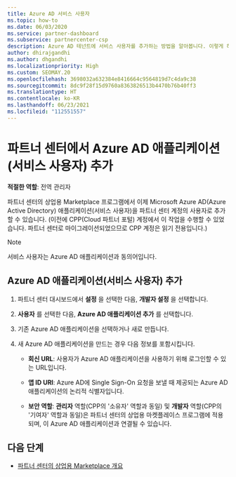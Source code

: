```yaml
---
title: Azure AD 서비스 사용자
ms.topic: how-to
ms.date: 06/03/2020
ms.service: partner-dashboard
ms.subservice: partnercenter-csp
description: Azure AD 테넌트에 서비스 사용자를 추가하는 방법을 알아봅니다. 이렇게 하면 파트너 센터에서 Azure AD 애플리케이션(서비스 사용자)을 추가하는 것을 의미합니다.
author: dhirajgandhi
ms.author: dhgandhi
ms.localizationpriority: High
ms.custom: SEOMAY.20
ms.openlocfilehash: 3698032a632384e8416664c9564819d7c4da9c38
ms.sourcegitcommit: 8dc9f28f15d9760a8363826513b4470b76b40ff3
ms.translationtype: HT
ms.contentlocale: ko-KR
ms.lasthandoff: 06/23/2021
ms.locfileid: "112551557"
---
```

# <a name="add-an-azure-ad-application-service-principal-in-partner-center"></a>파트너 센터에서 Azure AD 애플리케이션(서비스 사용자) 추가

**적절한 역할**: 전역 관리자

파트너 센터의 상업용 Marketplace 프로그램에서 이제 Microsoft Azure AD(Azure Active Directory) 애플리케이션(서비스 사용자)을 파트너 센터 계정의 사용자로 추가할 수 있습니다. (이전에 CPP(Cloud 파트너 포털) 계정에서 이 작업을 수행할 수 있었습니다. 파트너 센터로 마이그레이션되었으므로 CPP 계정은 읽기 전용입니다.)
 
>[!Note] 
>서비스 사용자는 Azure AD 애플리케이션과 동의어입니다.

## <a name="add-an-azure-ad-application-service-principal"></a>Azure AD 애플리케이션(서비스 사용자) 추가

1. 파트너 센터 대시보드에서 **설정** 을 선택한 다음, **개발자 설정** 을 선택합니다.

2. **사용자** 를 선택한 다음, **Azure AD 애플리케이션 추가** 를 선택합니다.

3. 기존 Azure AD 애플리케이션을 선택하거나 새로 만듭니다.

4. 새 Azure AD 애플리케이션을 만드는 경우 다음 정보를 포함시킵니다.  

   - **회신 URL**: 사용자가 Azure AD 애플리케이션을 사용하기 위해 로그인할 수 있는 URL입니다.

   - **앱 ID URI**: Azure AD에 Single Sign-On 요청을 보낼 때 제공되는 Azure AD 애플리케이션의 논리적 식별자입니다.

   - **보안 역할**: **관리자** 역할(CPP의 '소유자' 역할과 동일) 및 **개발자** 역할(CPP의 '기여자' 역할과 동일)은 파트너 센터의 상업용 마켓플레이스 프로그램에 적용되며, 이 Azure AD 애플리케이션과 연결될 수 있습니다.  

## <a name="next-steps"></a>다음 단계

- [파트너 센터의 상업용 Marketplace 개요](csp-commercial-marketplace-overview.md)